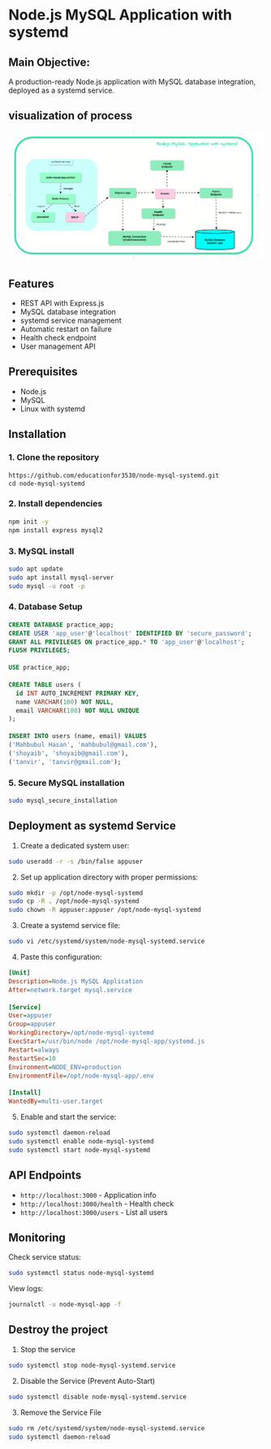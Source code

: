 # Node.js MySQL Application with systemd

## Main Objective:
A production-ready Node.js application with MySQL database integration, deployed as a systemd service.
## visualization of process 
![Demo Animation](nodejs.gif)

## Features
- REST API with Express.js
- MySQL database integration
- systemd service management
- Automatic restart on failure
- Health check endpoint
- User management API

## Prerequisites
- Node.js 
- MySQL 
- Linux with systemd

## Installation

### 1. Clone the repository
```bash[
https://github.com/educationfor3530/node-mysql-systemd.git
cd node-mysql-systemd
```

### 2. Install dependencies
```bash
npm init -y
npm install express mysql2
```
### 3. MySQL install
```bash
sudo apt update
sudo apt install mysql-server
sudo mysql -u root -p
```
### 4. Database Setup
```sql
CREATE DATABASE practice_app;
CREATE USER 'app_user'@'localhost' IDENTIFIED BY 'secure_password';
GRANT ALL PRIVILEGES ON practice_app.* TO 'app_user'@'localhost';
FLUSH PRIVILEGES;

USE practice_app;

CREATE TABLE users (
  id INT AUTO_INCREMENT PRIMARY KEY,
  name VARCHAR(100) NOT NULL,
  email VARCHAR(100) NOT NULL UNIQUE
);

INSERT INTO users (name, email) VALUES 
('Mahbubul Hasan', 'mahbubul@gmail.com'),
('shoyaib', 'shoyaib@gmail.com'),
('tanvir', 'tanvir@gmail.com');
```

### 5. Secure MySQL installation
```bash
sudo mysql_secure_installation
```

## Deployment as systemd Service

1. Create a dedicated system user:
```bash
sudo useradd -r -s /bin/false appuser
```
2. Set up application directory with proper permissions:
```bash
sudo mkdir -p /opt/node-mysql-systemd
sudo cp -R . /opt/node-mysql-systemd
sudo chown -R appuser:appuser /opt/node-mysql-systemd
```
3. Create a systemd service file:
```bash
sudo vi /etc/systemd/system/node-mysql-systemd.service
```

4. Paste this configuration:
```ini
[Unit]
Description=Node.js MySQL Application
After=network.target mysql.service

[Service]
User=appuser
Group=appuser
WorkingDirectory=/opt/node-mysql-systemd
ExecStart=/usr/bin/node /opt/node-mysql-app/systemd.js
Restart=always
RestartSec=10
Environment=NODE_ENV=production
EnvironmentFile=/opt/node-mysql-app/.env

[Install]
WantedBy=multi-user.target
```

5. Enable and start the service:
```bash
sudo systemctl daemon-reload
sudo systemctl enable node-mysql-systemd
sudo systemctl start node-mysql-systemd
```

## API Endpoints
- `http://localhost:3000` - Application info
- `http://localhost:3000/health` - Health check
- `http://localhost:3000/users` - List all users

## Monitoring
Check service status:
```bash
sudo systemctl status node-mysql-systemd
```

View logs:
```bash
journalctl -u node-mysql-app -f
```
## Destroy the project
1. Stop the service
```bash
sudo systemctl stop node-mysql-systemd.service
```
2. Disable the Service (Prevent Auto-Start)
```bash
sudo systemctl disable node-mysql-systemd.service
```
3. Remove the Service File
```bash
sudo rm /etc/systemd/system/node-mysql-systemd.service
sudo systemctl daemon-reload
```
